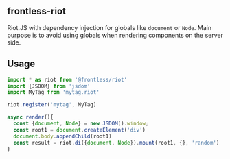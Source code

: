 ## frontless-riot
Riot.JS with dependency injection for globals like `document` or `Node`. 
Main purpose is to avoid using globals when rendering components on the server side.

## Usage
```javascript
import * as riot from '@frontless/riot'
import {JSDOM} from 'jsdom'
import MyTag from 'mytag.riot'

riot.register('mytag', MyTag)

async render(){
  const {document, Node} = new JSDOM().window;
  const root1 = document.createElement('div')
  document.body.appendChild(root1)
  const result = riot.di({document, Node}).mount(root1, {}, 'random')
}


```